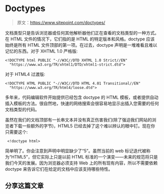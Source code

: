 # Doctypes

> 原文：<https://www.sitepoint.com/doctypes/>

文档类型只是告诉浏览器或任何其他解析器他们正在查看的文档类型的一种方式。在 HTML 文件的情况下，它们指的是 HTML 的特定版本和风格。doctype 应该始终是所有 HTML 文件顶部的第一项。在过去，doctype 声明是一堆难看且难以记忆的东西。对于 XHTML 1.0 严格版:

```
<!DOCTYPE html PUBLIC "-//W3C//DTD XHTML 1.0 Strict//EN"
  "https://www.w3.org/TR/xhtml1/DTD/xhtml1-strict.dtd">
```

对于 HTML4 过渡版:

```
<!DOCTYPE HTML PUBLIC "-//W3C//DTD HTML 4.01 Transitional//EN"
  "https://www.w3.org/TR/html4/loose.dtd">
```

多年来，代码编辑软件开始提供已经包含 doctype 的 HTML 模板，或者提供自动插入模板的方法。很自然地，快速的网络搜索会很容易地显示出插入您需要的任何文档类型的代码。

虽然在我们的文档顶部有一长串文本并没有真正伤害我们(除了强迫我们网站的浏览者下载一些额外的字节)，HTML5 已经去掉了这个难以辨认的眼中钉。现在你只需要这个:

```
 <!doctype html>
```

简单明了。你会注意到声明中明显缺少了“5”。虽然当前的 web 标记迭代被称为“HTML5”，但它实际上只是以前 HTML 标准的一个演变——未来的规范将只是我们今天的发展。因为浏览器必须支持 Web 上的所有现有内容，所以不需要依赖 doctype 来告诉它们在给定的文档中应该支持哪些特性。

## 分享这篇文章